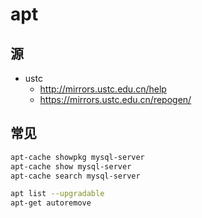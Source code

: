 # apt

## 源

- ustc
    - http://mirrors.ustc.edu.cn/help
    - https://mirrors.ustc.edu.cn/repogen/

## 常见

```sh
apt-cache showpkg mysql-server
apt-cache show mysql-server
apt-cache search mysql-server

apt list --upgradable
apt-get autoremove
```